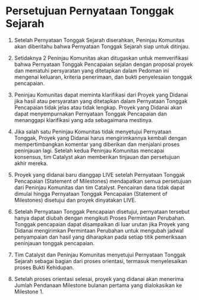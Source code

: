# **Persetujuan Pernyataan Tonggak Sejarah**

1. Setelah Pernyataan Tonggak Sejarah diserahkan, Peninjau Komunitas akan diberitahu bahwa Pernyataan Tonggak Sejarah siap untuk ditinjau.

2. Setidaknya 2 Peninjau Komunitas akan ditugaskan untuk memverifikasi bahwa Pernyataan Tonggak Pencapaian sejalan dengan proposal proyek dan mematuhi persyaratan yang ditetapkan dalam Pedoman ini mengenai keluaran, kriteria penerimaan, dan bukti penyelesaian tonggak pencapaian.

3. Peninjau Komunitas dapat meminta klarifikasi dari Proyek yang Didanai jika hasil atau persyaratan yang ditetapkan dalam Pernyataan Tonggak Pencapaian tidak jelas atau tidak lengkap. Proyek yang Didanai akan dapat menyempurnakan Pernyataan Tonggak Pencapaian dan menanggapi klarifikasi yang ada sebagaimana mestinya.

4. Jika salah satu Peninjau Komunitas tidak menyetujui Pernyataan Tonggak, Proyek yang Didanai harus mengirimkannya kembali dengan mempertimbangkan komentar yang diberikan dan menjalani proses peninjauan lagi. Setelah kedua Peninjau Komunitas mencapai konsensus, tim Catalyst akan memberikan tinjauan dan persetujuan akhir mereka.

5. Proyek yang didanai baru dianggap LIVE setelah Pernyataan Tonggak Pencapaian (Statement of Milestones) mendapatkan semua persetujuan dari Peninjau Komunitas dan tim Catalyst. Pencairan dana tidak dapat dimulai hingga Pernyataan Tonggak Pencapaian (Statement of Milestones) disetujui dan proyek dinyatakan LIVE.

6. Setelah Pernyataan Tonggak Pencapaian disetujui, pernyataan tersebut hanya dapat diubah dengan mengikuti Proses Permintaan Perubahan. Tonggak pencapaian dapat disampaikan di luar urutan jika Proyek yang Didanai mengirimkan Permintaan Perubahan untuk mengubah jadwal penyampaian dan hasil yang diharapkan pada setiap titik pemeriksaan peninjauan tonggak pencapaian.

7. Tim Catalyst dan Peninjau Komunitas menyetujui Pernyataan Tonggak Sejarah sebagai bagian dari proses orientasi, termasuk menyelesaikan proses Bukti Kehidupan.

8. Setelah proses orientasi selesai, proyek yang didanai akan menerima Jumlah Pendanaan Milestone bulanan pertama yang dialokasikan ke Milestone 1.
